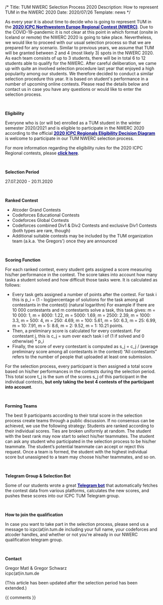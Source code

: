 /*
Title: TUM NWERC Selection Process 2020
Description: How to represent TUM in the NWERC 2020
Date: 2020/07/26
Template: news
*/


As every year it is about time to decide who is going to represent TUM in the [<span style="color:darkblue">**2020 ICPC Northwestern Europe Regional Contest (NWERC)**</span>](https://www.nwerc.eu/). Due to the COVID-19-pandemic it is not clear at this point in which format (onsite in Iceland or remote) the NWERC 2020 is going to take place. Nevertheless, we would like to proceed with our usual selection process so that we are prepared for any scenario. Similar to previous years, we assume that TUM will be granted between 2 and 4 (most likely 3) spots in the NWERC 2020. As each team consists of up to 3 students, there will be in total 6 to 12 students able to qualify for the NWERC. After careful deliberation, we came up with quite an involved selection procedure last year that enjoyed a high popularity among our students. We therefore decided to conduct a similar selection procedure this year. It is based on student's performance in a number of upcoming online contests. Please read the details below and contact us in case you have any questions or would like to enter the selection process.

<br/>


**Eligibility**

Everyone who is (or will be) enrolled as a TUM student in the winter semester 2020/2021 and is eligible to participate in the NWERC 2020 according to the official [<span style="color:darkblue">**2020 ICPC Regionals Eligibility Decision Diagram**</span>](https://icpc.global/xwiki/wiki/public/download/regionals/rules/EligibilityDecisionTree-2020.pdf) is welcome to participate in our TUM NWERC selection process. 

For more information regarding the eligibility rules for the 2020 ICPC Regional contests, please [<span style="color:darkblue">**click here**</span>](https://icpc.global/regionals/rules).

<br/>

**Selection Period**

27.07.2020 - 20.11.2020

<br/>

**Ranked Contest**

- Atcoder Grand Contests
- Codeforces Educational Contests
- Codeforces Global Contests
- Codeforces combined Div1 & Div2 Contests and exclusive Div1 Contests (both types are rare, though)
- Additional suitable contests may be included by the TUM organization team (a.k.a. ’the Gregors’) once they are announced

<br/>

**Scoring Function**

For each ranked contest, every student gets assigned a score measuring his/her performance in the contest. The score takes into account how many tasks a student solved and how difficult those tasks were. It is calculated as follows:
- Every task gets assigned a number of points after the contest. For task i this is p_i = (1 - log(percentage of solutions for the task among all contestants in the contest)) (natural logarithm)
For example if there are 10 000 contestants and m contestants solve a task, this task gives: m = 10 000: 1, m = 8000: 1.22, m = 5000: 1.69, m = 2500: 2.39, m = 1000: 3.3, m = 500: 4, m = 250: 4.69, m = 100: 5.61, m = 50: 6.3, m = 25: 6.99, m = 10: 7.91, m = 5: 8.6, m = 2: 9.52, m = 1: 10.21 points.
- Then, a preliminary score is calculated for every contestant. For contestant j, this is c_j = sum over each task i of (1 if solved and 0 otherwise) * p_i
- Finally, the score of every contestant is computed as s_j = c_j / (average preliminary score among all contestants in the contest)
“All contestants” refers to the number of people that uploaded at least one submission.

For the selection process, every participant is then assigned a total score based on his/her performances in the contests during the selection period. This total score t_j is the sum of the scores s_j of this participant in the individual contests, **but only taking the best 4 contests of the participant into account**.

<br/>

**Forming Teams**

The best 9 participants according to their total score in the selection process create teams through a public discussion. If no consensus can be achieved, we use the following strategy:
Students are ranked according to their individual scores. Ties are broken uniformly at random. The student with the best rank may now start to select his/her teammates. The student can ask any student who participated in the selection process to be his/her teammate. The student’s potential teammate can accept or reject this request. Once a team is formed, the student with the highest individual score but unassigned to a team may choose his/her teammates, and so on.

<br/>


**Telegram Group & Selection Bot**

Some of our students wrote a great [<span style="color:darkblue">**Telegram bot**</span>](https://github.com/florianjuengermann/tum-nwerc-selection) that automatically fetches the contest data from various platforms, calculates the new scores, and pushes these scores into our ICPC TUM Telegram group.

<br/>

**How to join the qualification**

In case you want to take part in the selection process,  please send us a message to icpc(at)in.tum.de including your full name, your codeforces and atcoder handles, and whether or not you're already in our NWERC qualification telegram group.

<br/>

**Contact**

Gregor Matl & Gregor Schwarz<br/>
icpc(at)in.tum.de

(This article has been updated after the selection period has been extended.)



{{ comments }}
